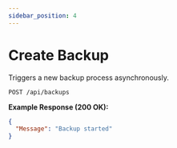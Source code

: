 ```yaml
---
sidebar_position: 4
---
```


# Create Backup

Triggers a new backup process asynchronously.

`POST /api/backups`

**Example Response (200 OK):**

```json
{
  "Message": "Backup started"
}
```
